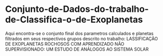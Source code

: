 # Conjunto-de-Dados-do-trabalho-de-Classifica-o-de-Exoplanetas
Aqui encontra-se o conjunto final dos parametros calculados e planetas filtrados em seus respectivos grupos descrito no trabalho: LASSIFICAÇÃO DE EXOPLANETAS ROCHOSOS COM APRENDIZADO NÃO SUPERVISIONADO: UM ESTUDO DE ANÁLOGOS AO SISTEMA SOLAR
